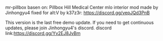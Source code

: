 mr-pillbox basen on: Pillbox Hill Medical Center mlo interior mod made by Jinhongyu4
fixed for alt:V by k37z3r: https://discord.gg/vepJQd3PnB



This version is the last free demo update. If you need to get continuous updates, please join Jinhongyu4's discord.
discord link:https://discord.gg/Yv2EJ8JvBm
